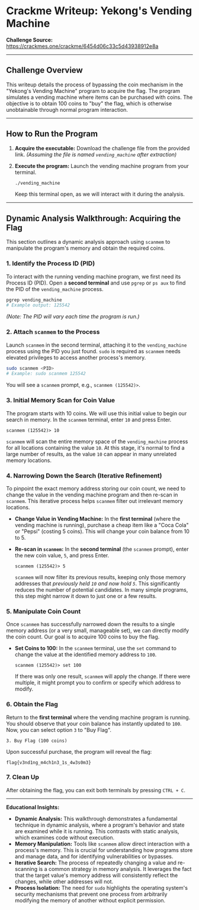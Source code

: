 # Crackme Writeup: Yekong's Vending Machine

**Challenge Source:** https://crackmes.one/crackme/6454d06c33c5d43938912e8a

---

## Challenge Overview

This writeup details the process of bypassing the coin mechanism in the "Yekong's Vending Machine" program to acquire the flag. The program simulates a vending machine where items can be purchased with coins. The objective is to obtain 100 coins to "buy" the flag, which is otherwise unobtainable through normal program interaction.

---

## How to Run the Program

1.  **Acquire the executable:**
    Download the challenge file from the provided link.
    *(Assuming the file is named `vending_machine` after extraction)*

2.  **Execute the program:**
    Launch the vending machine program from your terminal.

    ```bash
    ./vending_machine
    ```
    Keep this terminal open, as we will interact with it during the analysis.

---

## Dynamic Analysis Walkthrough: Acquiring the Flag

This section outlines a dynamic analysis approach using `scanmem` to manipulate the program's memory and obtain the required coins.

### 1. Identify the Process ID (PID)

To interact with the running vending machine program, we first need its Process ID (PID). Open a **second terminal** and use `pgrep` or `ps aux` to find the PID of the `vending_machine` process.

```bash
pgrep vending_machine
# Example output: 125542
```
*(Note: The PID will vary each time the program is run.)*

### 2. Attach `scanmem` to the Process

Launch `scanmem` in the second terminal, attaching it to the `vending_machine` process using the PID you just found. `sudo` is required as `scanmem` needs elevated privileges to access another process's memory.

```bash
sudo scanmem <PID>
# Example: sudo scanmem 125542
```
You will see a `scanmem` prompt, e.g., `scanmem (125542)>`.

### 3. Initial Memory Scan for Coin Value

The program starts with 10 coins. We will use this initial value to begin our search in memory. In the `scanmem` terminal, enter `10` and press Enter.

```
scanmem (125542)> 10
```
`scanmem` will scan the entire memory space of the `vending_machine` process for all locations containing the value `10`. At this stage, it's normal to find a large number of results, as the value `10` can appear in many unrelated memory locations.

### 4. Narrowing Down the Search (Iterative Refinement)

To pinpoint the exact memory address storing our coin count, we need to change the value in the vending machine program and then re-scan in `scanmem`. This iterative process helps `scanmem` filter out irrelevant memory locations.

*   **Change Value in Vending Machine:** In the **first terminal** (where the vending machine is running), purchase a cheap item like a "Coca Cola" or "Pepsi" (costing 5 coins). This will change your coin balance from 10 to 5.

*   **Re-scan in `scanmem`:** In the **second terminal** (the `scanmem` prompt), enter the new coin value, `5`, and press Enter.

    ```
    scanmem (125542)> 5
    ```
    `scanmem` will now filter its previous results, keeping only those memory addresses that *previously held `10` and now hold `5`*. This significantly reduces the number of potential candidates. In many simple programs, this step might narrow it down to just one or a few results.

### 5. Manipulate Coin Count

Once `scanmem` has successfully narrowed down the results to a single memory address (or a very small, manageable set), we can directly modify the coin count. Our goal is to acquire 100 coins to buy the flag.

*   **Set Coins to 100:** In the `scanmem` terminal, use the `set` command to change the value at the identified memory address to `100`.

    ```
    scanmem (125542)> set 100
    ```
    If there was only one result, `scanmem` will apply the change. If there were multiple, it might prompt you to confirm or specify which address to modify.

### 6. Obtain the Flag

Return to the **first terminal** where the vending machine program is running. You should observe that your coin balance has instantly updated to `100`. Now, you can select option `3` to "Buy Flag".

```
3. Buy Flag (100 coins)
```
Upon successful purchase, the program will reveal the flag:

```
flag{v3nd1ng_m4ch1n3_1s_4w3s0m3}
```

### 7. Clean Up

After obtaining the flag, you can exit both terminals by pressing `CTRL + C`.

---

**Educational Insights:**

*   **Dynamic Analysis:** This walkthrough demonstrates a fundamental technique in dynamic analysis, where a program's behavior and state are examined while it is running. This contrasts with static analysis, which examines code without execution.
*   **Memory Manipulation:** Tools like `scanmem` allow direct interaction with a process's memory. This is crucial for understanding how programs store and manage data, and for identifying vulnerabilities or bypasses.
*   **Iterative Search:** The process of repeatedly changing a value and re-scanning is a common strategy in memory analysis. It leverages the fact that the target value's memory address will consistently reflect the changes, while other addresses will not.
*   **Process Isolation:** The need for `sudo` highlights the operating system's security mechanisms that prevent one process from arbitrarily modifying the memory of another without explicit permission.
